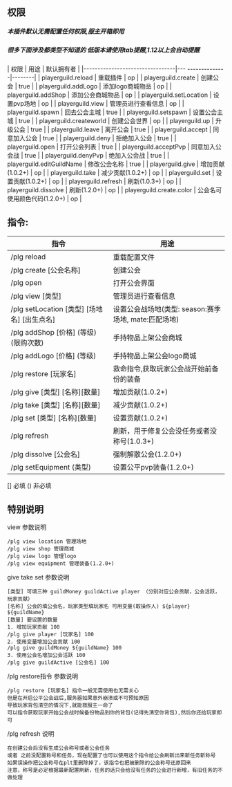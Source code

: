 ## 权限

##### 本插件默认无需配置任何权限,服主开箱即用

##### 很多下面涉及都类型不知道的 低版本请使用tab提醒,1.12以上会自动提醒

| 权限                              | 用途              | 默认拥有者  |
|---------------------------------|--- --------------|--------|
| playerguild.reload              | 重载插件            | op     |
| playerguild.create              | 创建公会            | true   |
| playerguild.addLogo             | 添加logo商城物品      | op     |
| playerguild.addShop             | 添加公会商城物品        | op     |
| playerguild.setLocation         | 设置pvp场地         | op     |
| playerguild.view                | 管理员进行查看信息       | op     |
| playerguild.spawn               | 回去公会主城          | true   |
| playerguild.setspawn            | 设置公会主城          | true   |
| playerguild.createworld         | 创建公会世界          | op     |
| playerguild.up                  | 升级公会            | true   |
| playerguild.leave               | 离开公会            | true   |
| playerguild.accept              | 同意加入公会          | true   |
| playerguild.deny                | 拒绝加入公会          | true   |
| playerguild.open                | 打开公会列表          | true   |
| playerguild.acceptPvp           | 同意加入公会战         | true   |
| playerguild.denyPvp             | 绝加入公会战          | true   |
| playerguild.editGuildName       | 修改公会名称          | true   |
| playerguild.give                | 增加贡献(1.0.2+)    | op     |
| playerguild.take                | 减少贡献(1.0.2+)    | op     |
| playerguild.set                 | 设置贡献(1.0.2+)    | op     |
| playerguild.refresh             | 刷新(1.0.3+)      | op     |
| playerguild.dissolve            | 刷新(1.2.0+)      | op     |
| playerguild.create.color        | 公会名可使用颜色代码(1.2.0+) | op |

## 指令:

| 指令                                       | 用途                                  |
|------------------------------------------|-------------------------------------|
| /plg reload                              | 重载配置文件                              |
| /plg create [公会名称]                       | 创建公会                                |
| /plg open                                | 打开公会界面                              |
| /plg view  [类型]                          | 管理员进行查看信息                           |
| /plg setLocation [类型] [场地名] [出生点名]       | 设置公会战场地(类型: season:赛季场地, mate:匹配场地) |
| /plg addShop  [价格] (等级) (限购次数)           | 手持物品上架公会商城                          |
| /plg addLogo  [价格] (等级)                  | 手持物品上架公会logo商城                      |
| /plg restore  [玩家名]                      | 救命指令,获取玩家公会战开始前备份的装备                |
| /plg give  [类型] [名称][数量]                 | 增加贡献(1.0.2+)                        |
| /plg take  [类型] [名称][数量]                 | 减少贡献(1.0.2+)                        |
| /plg set  [类型] [名称][数量]                  | 设置贡献(1.0.2+)                        |
| /plg refresh                             | 刷新，用于修复公会没任务或者没称号(1.0.3+)           |
| /plg dissolve  [公会名]                     | 强制解散公会(1.2.0+)                      |
| /plg setEquipment (类型)                   | 设置公平pvp装备(1.2.0+)                   |
[] 必填 () 非必填

## 特别说明

view 参数说明  
```
/plg view location 管理场地
/plg view shop 管理商城
/plg view logo 管理logo
/plg view equipment 管理装备(1.2.0+)
```


give take set 参数说明
```
[类型] 可填三种 guildMoney guildActive player （分别对应公会贡献，公会活跃，玩家贡献）
[名称] 公会的填公会名，玩家类型填玩家名 可用变量(取操作人) ${player} ${guildName}
[数量] 要设置的数量
1. 增加玩家贡献 100
/plg give player [玩家名] 100
2. 使用变量增加公会贡献 100
/plg give guildMoney ${guildName} 100
3. 使用公会名增加公会活跃 100
/plg give guildActive [公会名] 100
```

/plg restore指令 参数说明
```
/plg restore [玩家名] 指令一般无需使用也无需关心  
但是在开启公平公会战后,服务器如果意外崩溃或不可预知原因  
导致玩家背包清空的情况下,就能救服主一命了   
可以指令获取玩家开始公会战时候备份物品到你的背包(记得先清空你背包),然后你还给玩家即可
```

/plg refresh 说明
```
在创建公会后没有生成公会称号或者公会任务
或者 之前没配置称号和任务，现在配置了也可以使用这个指令给公会刷新出来新任务新称号
如果误操作把公会称号在plt里删除掉了，该指令也把被删除的公会称号还原回来
注意，称号是必定根据最新配置刷新，任务的话只会给没有任务的公会进行新增，有旧任务的不做处理
```